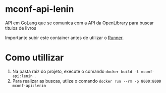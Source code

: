 # mconf-api-lenin
API em GoLang que se comunica com a API da OpenLibrary para buscar titulos de livros

Importante subir este container antes de utilizar o [Runner](https://github.com/leninribeiro/mconf-runner-lenin).

# Como utillizar
1. Na pasta raiz do projeto, execute o comando `docker build -t mconf-api:lenin .`
2. Para realizar as buscas, utlize o comando `docker run --rm -p 8000:8000 mconf-api:lenin`


